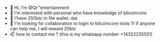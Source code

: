 - 👋 Hi, I’m @Qr™entertainment
- 👀 I’m interested with personal who have knowledge of bitcoincore 
- 🌱 I’have 250btc in file wallet. dat
- 💞️ I'm looking for collaboration to login to bitcoincore tools !!! if anyone can help me, I will reward 20btc
- 📫 how to contact me ? (this is my whatsapp number +14322235551)

<!---
ApprotixSky/ApprotixSky is a ✨ special ✨ repository because its `README.md` (this file) appears on your GitHub profile.
You can click the Preview link to take a look at your changes.
--->
